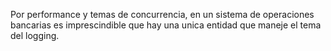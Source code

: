 Por performance y temas de concurrencia, en un sistema de operaciones bancarias
es imprescindible que hay una unica entidad que maneje el tema del logging.